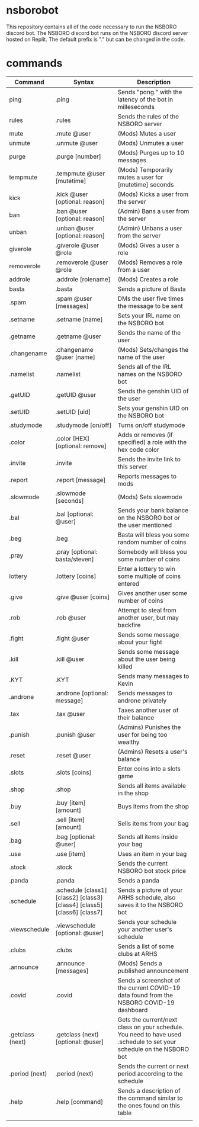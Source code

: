# nsborobot
This repository contains all of the code necessary to run the NSBORO discord bot. The NSBORO discord bot runs on the NSBORO discord server hosted on Replit. The default prefix is "." but can be changed in the code.

# commands

| Command          	| Syntax                                                                     	| Description                                                                                                          	|
|------------------	|----------------------------------------------------------------------------	|----------------------------------------------------------------------------------------------------------------------	|
| ping             	| .ping                                                                      	| Sends "pong." with the latency of the bot in milleseconds                                                            	|
| rules            	| .rules                                                                     	| Sends the rules of the NSBORO server                                                                                 	|
| mute             	| .mute @user                                                                	| (Mods) Mutes a user                                                                                                  	|
| unmute           	| .unmute @user                                                              	| (Mods) Unmutes a user                                                                                                	|
| purge            	| .purge [number]                                                            	| (Mods) Purges up to 10 messages                                                                                      	|
| tempmute         	| .tempmute @user [mutetime]                                                 	| (Mods) Temporarily mutes a user for [mutetime] seconds                                                               	|
| kick             	| .kick @user [optional: reason]                                             	| (Mods) Kicks a user from the server                                                                                  	|
| ban              	| .ban @user [optional: reason]                                              	| (Admin) Bans a user from the server                                                                                  	|
| unban            	| .unban @user [optional: reason]                                            	| (Admin) Unbans a user from the server                                                                                	|
| giverole         	| .giverole @user @role                                                      	| (Mods) Gives a user a role                                                                                           	|
| removerole       	| .removerole @user @role                                                    	| (Mods) Removes a role from a user                                                                                    	|
| addrole          	| .addrole [rolename]                                                        	| (Mods) Creates a role                                                                                                	|
| basta            	| .basta                                                                     	| Sends a picture of Basta                                                                                             	|
| .spam            	| .spam @user [messages]                                                     	| DMs the user five times the message to be sent                                                                       	|
| .setname         	| .setname [name]                                                            	| Sets your IRL name on the NSBORO bot                                                                                 	|
| .getname         	| .getname @user                                                             	| Sends the name of the user                                                                                           	|
| .changename      	| .changename @user [name]                                                   	| (Mods) Sets/changes the name of the user                                                                             	|
| .namelist        	| .namelist                                                                  	| Sends all of the IRL names on the NSBORO bot                                                                         	|
| .getUID          	| .getUID @user                                                              	| Sends the genshin UID of the user                                                                                    	|
| .setUID          	| .setUID [uid]                                                              	| Sets your genshin UID on the NSBORO bot                                                                              	|
| .studymode       	| .studymode [on/off]                                                        	| Turns on/off studymode                                                                                               	|
| .color           	| .color [HEX] [optional: remove]                                            	| Adds or removes (if specified) a role with the hex code color                                                        	|
| .invite          	| .invite                                                                    	| Sends the invite link to this server                                                                                 	|
| .report          	| .report [message]                                                          	| Reports messages to mods                                                                                             	|
| .slowmode        	| .slowmode [seconds]                                                        	| (Mods) Sets slowmode                                                                                                 	|
| .bal             	| .bal [optional: @user]                                                     	| Sends your bank balance on the NSBORO bot or the user mentioned                                                      	|
| .beg             	| .beg                                                                       	| Basta will bless you some random number of coins                                                                     	|
| .pray            	| .pray [optional: basta/steven]                                             	| Somebody will bless you some number of coins                                                                         	|
| lottery          	| .lottery [coins]                                                           	| Enter a lottery to win some multiple of coins entered                                                                	|
| .give            	| .give @user [coins]                                                        	| Gives another user some number of coins                                                                              	|
| .rob             	| .rob @user                                                                 	| Attempt to steal from another user, but may backfire                                                                 	|
| .fight           	| .fight @user                                                               	| Sends some message about your fight                                                                                  	|
| .kill            	| .kill @user                                                                	| Sends some message about the user being killed                                                                       	|
| .KYT             	| .KYT                                                                       	| Sends many messages to Kevin                                                                                         	|
| .androne         	| .androne [optional: message]                                               	| Sends messages to androne privately                                                                                  	|
| .tax             	| .tax @user                                                                 	| Taxes another user of their balance                                                                                  	|
| .punish          	| .punish @user                                                              	| (Admins) Punishes the user for being too wealthy                                                                     	|
| .reset           	| .reset @user                                                               	| (Admins) Resets a user's balance                                                                                     	|
| .slots           	| .slots [coins]                                                             	| Enter coins into a slots game                                                                                        	|
| .shop            	| .shop                                                                      	| Sends all items available in the shop                                                                                	|
| .buy             	| .buy [item] [amount]                                                       	| Buys items from the shop                                                                                             	|
| .sell            	| .sell [item] [amount]                                                      	| Sells items from your bag                                                                                            	|
| .bag             	| .bag [optional: @user]                                                     	| Sends all items inside your bag                                                                                      	|
| .use             	| .use [item]                                                                	| Uses an item in your bag                                                                                             	|
| .stock           	| .stock                                                                     	| Sends the current NSBORO bot stock price                                                                             	|
| .panda           	| .panda                                                                     	| Sends a panda                                                                                                        	|
| .schedule        	| .schedule [class1] [class2] [class3]  [class4] [class5] [class6] [class7]  	| Sends a picture of your ARHS schedule, also saves it to the  NSBORO bot                                              	|
| .viewschedule    	| .viewschedule [optional: @user]                                            	| Sends your schedule your another user's schedule                                                                     	|
| .clubs           	| .clubs                                                                     	| Sends a list of some clubs at ARHS                                                                                   	|
| .announce        	| .announce [messages]                                                       	| (Mods) Sends a published announcement                                                                                	|
| .covid           	| .covid                                                                     	| Sends a screenshot of the current COVID-19 data found from the NSBORO COVID-19 dashboard                             	|
| .getclass (next) 	| .getclass (next) [optional: @user]                                         	| Gets the current/next class on your schedule. You need to have used .schedule to set your schedule on the NSBORO bot 	|
| .period (next)   	| .period (next)                                                             	| Sends the current or next period according to the schedule                                                           	|
| .help            	| .help [command]                                                            	| Sends a description of the command similar to the ones found on this table                                           	|
|                  	|                                                                            	|                                                                                                                      	|
